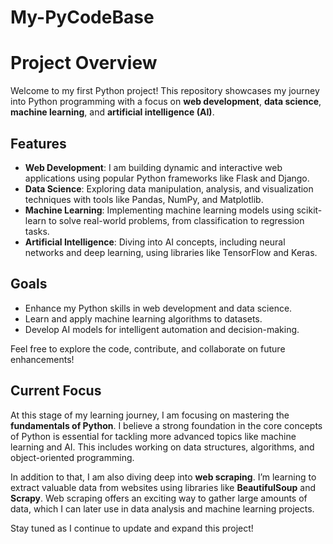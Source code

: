# My-PyCodeBase

# Project Overview

Welcome to my first Python project! This repository showcases my journey into Python programming with a focus on **web development**, **data science**, **machine learning**, and **artificial intelligence (AI)**.

## Features

- **Web Development**: I am building dynamic and interactive web applications using popular Python frameworks like Flask and Django.
- **Data Science**: Exploring data manipulation, analysis, and visualization techniques with tools like Pandas, NumPy, and Matplotlib.
- **Machine Learning**: Implementing machine learning models using scikit-learn to solve real-world problems, from classification to regression tasks.
- **Artificial Intelligence**: Diving into AI concepts, including neural networks and deep learning, using libraries like TensorFlow and Keras.

## Goals

- Enhance my Python skills in web development and data science.
- Learn and apply machine learning algorithms to datasets.
- Develop AI models for intelligent automation and decision-making.

Feel free to explore the code, contribute, and collaborate on future enhancements!

## Current Focus

At this stage of my learning journey, I am focusing on mastering the **fundamentals of Python**. I believe a strong foundation in the core concepts of Python is essential for tackling more advanced topics like machine learning and AI. This includes working on data structures, algorithms, and object-oriented programming.

In addition to that, I am also diving deep into **web scraping**. I’m learning to extract valuable data from websites using libraries like **BeautifulSoup** and **Scrapy**. Web scraping offers an exciting way to gather large amounts of data, which I can later use in data analysis and machine learning projects.

Stay tuned as I continue to update and expand this project!
